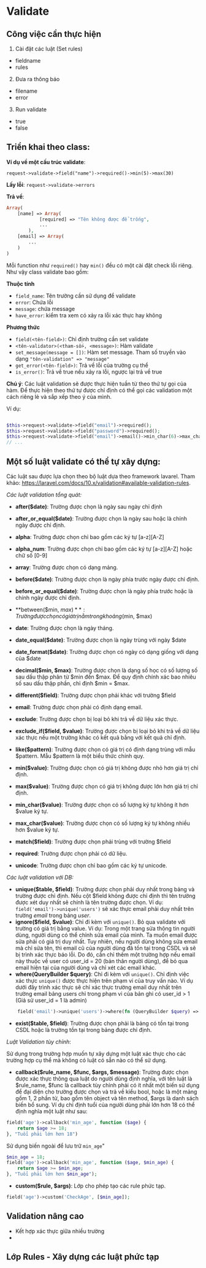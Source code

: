 # Validate

## Công việc cần thực hiện

1. Cài đặt các luật (Set rules)

- fieldname
- rules

2. Đưa ra thông báo

- filename
- error

3. Run validate

- true
- false

## Triển khai theo class:

**Ví dụ về một cấu trúc validate**:

`request->validate->field("name")->required()->min(5)->max(30)`

**Lấy lỗi**: `request->validate->errors`

**Trả về**:

```php
Array(
    [name] => Array(
            [required] => "Tên không được để trống",
            ...
        ),
    [email] => Array(
        ...
    )
)
```

Mỗi function như `required()` hay `min()` đều có một cài đặt check lỗi riêng. Như vậy class validate bao gồm:

**Thuộc tính**

- `field_name`: Tên trường cần sử dụng để validate
- `error`: Chứa lỗi
- `message`: chứa message
- `have_error`: kiểm tra xem có xảy ra lỗi xác thực hay không

**Phương thức**

- `field(<tên-field>)`: Chỉ định trường cần set validate
- `<tên-validator>(<tham-số>, <message>)`: Hàm validate
- `set_message(message = [])`: Hàm set message. Tham số truyền vào dạng `"tên-validation" => "message"`
- `get_error(<tên-field>)`: Trả về lỗi của trường cụ thể
- `is_error()`: Trả về true nếu xảy ra lỗi, ngược lại trả về true

**Chú ý**: Các luật validation sẽ được thực hiện tuần từ theo thứ tự gọi của hàm. Để thực hiện theo thứ tự được chỉ định có thể gọi các validation một cách riêng lẻ và sắp xếp theo ý của mình.

Ví dụ:
```php

$this->request->validate->field("email")->required();
$this->request->validate->field("password")->required();
$this->request->validate->field("email")->email()->min_char(6)->max_char(10);
// ...

```

## Một số luật validate có thể tự xây dựng:

Các luật sau được lựa chọn theo bộ luật dựa theo framework lavarel. Tham khảo: https://laravel.com/docs/10.x/validation#available-validation-rules.

_Các luật validation tổng quát:_

- **after($date)**: Trường được chọn là ngày sau ngày chỉ định
- **after_or_equal($date)**: Trường được chọn là ngày sau hoặc là chính ngày được chỉ định.
- **alpha**: Trường được chọn chỉ bao gồm các ký tự [a-z][A-Z]
- **alpha_num**: Trường được chọn chỉ bao gồm các ký tự [a-z][A-Z] hoặc chữ số [0-9]
- **array**: Trường được chọn có dạng mảng.
- **before($date)**: Trường được chọn là ngày phía trước ngày được chỉ định.
- **before_or_equal($date)**: Trường được chọn là ngày phía trước hoặc là chính ngày được chỉ định.
- **between($min, $max)**: Trường được chọn có giá trị nằm trong khoảng ($min, $max)
- **date**: Trường được chọn là ngày tháng.
- **date_equal($date)**: Trường được chọn là ngày trùng với ngày $date
- **date_format($date)**: Trường được chọn có ngày có dạng giống với dạng của $date
- **decimal($min, $max)**: Trường được chọn là dạng số học có số lượng số sau dấu thập phân từ $min đến $max. Để quy định chính xác bao nhiêu số sau dấu thập phần, chỉ định $min = $max.
- **different($field)**: Trường được chọn phải khác với trường $field
- **email**: Trường được chọn phải có định dạng email.
- **exclude**: Trường được chọn bị loại bỏ khi trả về dữ liệu xác thực.
- **exclude_if($field, $value)**: Trường được chọn bị loại bỏ khi trả về dữ liệu xác thực nếu một trường khác có kết quả bằng với kết quả chỉ định.

- **like($pattern)**: Trường được chọn có giá trị có định dạng trùng với mẫu $pattern. Mẫu $pattern là một biểu thức chính quy.
- **min($value)**: Trường được chọn có giá trị không được nhỏ hơn giá trị chỉ định.
- **max($value)**: Trường được chọn có giá trị không được lớn hơn giá trị chỉ định.
- **min_char($value)**: Trường được chọn có số lượng ký tự không ít hơn $value ký tự.
- **max_char($value)**: Trường được chọn có số lượng ký tự không nhiều hơn $value ký tự.
- **match($field)**: Trường được chọn phải trùng với trường $field
- **required**: Trường được chọn phải có dữ liệu.
- **unicode**: Trường được chọn chỉ bao gồm các ký tự unicode.

_Các luật validation với DB:_

- **unique($table, $field)**: Trường được chọn phải duy nhất trong bảng và trường được chỉ định. Nếu cột $field không được chỉ định thì tên trường được xét duy nhất sẽ chính là tên trường được chọn. Ví dụ: `field('email')->unique('users')` sẽ xác thực email phải duy nhất trên trường _email_ trong bảng _user_.
- **ignore($field, $value)**: Chỉ đi kèm với `unique()`. Bỏ qua validate với trường có giá trị bằng value. Ví dụ: Trong một trang sửa thông tin người dùng, người dùng có thể chỉnh sửa email của mình. Ta muốn email được sửa phải có giá trị duy nhất. Tuy nhiên, nếu người dùng không sửa email mà chỉ sửa tên, thì email cũ của người dùng đã tồn tại trong CSDL và sẽ bị trình xác thực báo lỗi. Do đó, cần chỉ thêm một trường hợp nếu email này thuộc về user có user_id = 20 (bản thân người dùng), để bỏ qua email hiện tại của người dùng và chỉ xét các email khác.
- **where(QueryBuilder $query)**: Chỉ đi kèm với `unique()`. Chỉ định việc xác thực `unique()` được thực hiện trên phạm vi của truy vấn nào. Ví dụ dưới đây trình xác thực sẽ chỉ xác thực trường email duy nhất trên trường email bảng users chỉ trong phạm vi của bản ghi có user_id > 1 (Giả sử user_id = 1 là admin)

```php
    field('email')->unique('users')->where(fn (QueryBuilder $query) => $query->where("user", ">", 1))
```

- **exist($table, $field)**: Trường được chọn phải là bảng có tồn tại trong CSDL hoặc là trường tồn tại trong bảng được chỉ định.

_Luật Validation tùy chỉnh_:

Sử dụng trong trường hợp muốn tự xây dựng một luật xác thực cho các trường hợp cụ thể mà không có luật có sẵn nào có thể sử dụng.

- **callback($rule_name, $func, $args, $message)**: Trường được chọn được xác thực thông qua luật do người dùng định nghĩa, với tên luật là $rule_name, $func là callback tùy chỉnh phải có ít nhất một biến sử dụng để đại diện cho trường được chọn và trả về kiểu bool, hoặc là một mảng gồm 1, 2 phần từ, bao gồm tên object và tên method, $args là danh sách biến bổ sung. Ví dụ chỉ định tuổi của người dùng phải lớn hơn 18 có thể định nghĩa một luật như sau:

```php
field('age')->callback('min_age', function ($age) {
    return $age >= 18;
}, "Tuổi phải lớn hơn 18")
```

Sử dụng biến ngoài để lưu trữ `min_age`"

```php
$min_age = 18;
field('age')->callback('min_age', function ($age, $min_age) {
    return $age >= $min_age;
}, "Tuổi phải lớn hơn $min_age");
```

- **custom($rule, $args)**: Lớp cho phép tạo các rule phức tạp.

```php
field('age')->custom('CheckAge', [$min_age]);
```

## Validation nâng cao

- Kết hợp xác thực giữa nhiều trường
-

## Lớp Rules - Xây dựng các luật phức tạp


